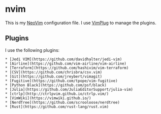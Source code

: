 # nvim

This is my [NeoVim](https://neovim.io/) configuration file. I use
[VimPlug](https://github.com/junegunn/vim-plug) to manage the plugins. 

## Plugins

I use the following plugins:

    * [Jedi VIM](https://github.com/davidhalter/jedi-vim)
    * [Airline](https://github.com/vim-airline/vim-airline)
    * [Terraform](https://github.com/hashivim/vim-terraform)
    * [CSV](https://github.com/chrisbra/csv.vim)
    * [Git](https://github.com/jreybert/vimagit)
    * [Fugitive](https://github.com/tpope/vim-fugitive)
    * [Python Black](https://github.com/psf/black)
    * [Julia](https://github.com/JuliaEditorSupport/julia-vim)
    * [ctrlp](http://ctrlpvim.github.io/ctrlp.vim/)
    * [VimWiki](https://vimwiki.github.io/)
    * [NerdTree](https://github.com/scrooloose/nerdtree)
    * [Rust](https://github.com/rust-lang/rust.vim)
